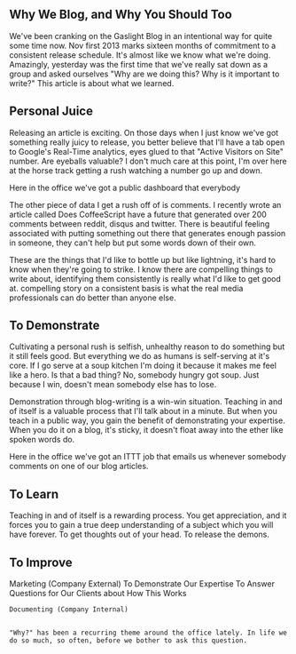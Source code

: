 ## Why We Blog, and Why You Should Too

We've been cranking on the Gaslight Blog in an intentional way for quite some time now. Nov first 2013 marks sixteen months of commitment to a consistent release schedule. It's almost like we know what we're doing. Amazingly, yesterday was the first time that we've really sat down as a group and asked ourselves "Why are we doing this? Why is it important to write?" This article is about what we learned.

## Personal Juice

Releasing an article is exciting. On those days when I just know we've got something really juicy to release, you better believe that I'll have a tab open to Google's Real-Time analytics, eyes glued to that "Active Visitors on Site" number. Are eyeballs valuable? I don't much care at this point, I'm over here at the horse track getting a rush watching a number go up and down.

Here in the office we've got a public dashboard that everybody

The other piece of data I get a rush off of is comments. I recently wrote an article called Does CoffeeScript have a future that generated over 200 comments between reddit, disqus and twitter. There is beautiful feeling associated with putting something out there that generates enough passion in someone, they can't help but put some words down of their own.

These are the things that I'd like to bottle up but like lightning, it's hard to know when they're going to strike. I know there are compelling things to write about, identifying them consistently is really what I'd like to get good at. compelling story on a consistent basis is what the real media professionals can do better than anyone else.

## To Demonstrate

Cultivating a personal rush is selfish, unhealthy reason to do something but it still feels good. But everything we do as humans is self-serving at it's core. If I go serve at a soup kitchen I'm doing it because it makes me feel like a hero. Is that a bad thing? No, somebody hungry got soup. Just because I win, doesn't mean somebody else has to lose.

Demonstration through blog-writing is a win-win situation. Teaching in and of itself is a valuable process that I'll talk about in a minute. But when you teach in a public way, you gain the benefit of demonstrating your expertise. When you do it on a blog, it's sticky, it doesn't float away into the ether like spoken words do.

Here in the office we've got an ITTT job that emails us whenever somebody comments on one of our blog articles. 

## To Learn

Teaching in and of itself is a rewarding process. You get appreciation, and it forces you to gain a true deep understanding of a subject which you will have forever. To get thoughts out of your head. To release the demons.

## To Improve


Marketing (Company External)
  To Demonstrate Our Expertise
    To Answer Questions for Our Clients about How This Works

    Documenting (Company Internal)


    "Why?" has been a recurring theme around the office lately. In life we do so much, so often, before we bother to ask this question.

